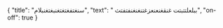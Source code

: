{
  "title": "سنغتفغتغتغنبغتغنبلام",
  "text": " ببلعلتتبتت غنقغنعنعزغتنغنغنفتفتث",
  "on-off": true
}
